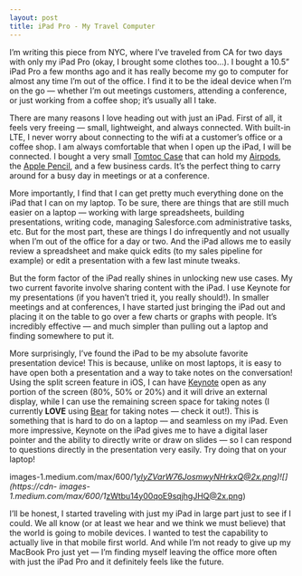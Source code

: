 ```yaml
---
layout: post
title: iPad Pro - My Travel Computer
---
```


I’m writing this piece from NYC, where I’ve traveled from CA for two days with
only my iPad Pro (okay, I brought some clothes too…). I bought a 10.5” iPad
Pro a few months ago and it has really become my go to computer for almost any
time I’m out of the office. I find it to be the ideal device when I’m on the
go — whether I’m out meetings customers, attending a conference, or just
working from a coffee shop; it’s usually all I take.

There are many reasons I love heading out with just an iPad. First of all, it
feels very freeing — small, lightweight, and always connected. With built-in
LTE, I never worry about connecting to the wifi at a customer’s office or a
coffee shop. I am always comfortable that when I open up the iPad, I will be
connected. I bought a very small [Tomtoc
Case](https://www.amazon.com/gp/product/B01KHJOXOM/ref=oh-aui-detailpage-o04-s00?ie=UTF8&psc=1)
that can hold my [Airpods](https://www.apple.com/airpods/), the [Apple
Pencil](https://www.apple.com/apple-pencil/), and a few business cards. It’s
the perfect thing to carry around for a busy day in meetings or at a
conference.

More importantly, I find that I can get pretty much everything done on the
iPad that I can on my laptop. To be sure, there are things that are still much
easier on a laptop — working with large spreadsheets, building presentations,
writing code, managing Salesforce.com administrative tasks, etc. But for the
most part, these are things I do infrequently and not usually when I’m out of
the office for a day or two. And the iPad allows me to easily review a
spreadsheet and make quick edits (to my sales pipeline for example) or edit a
presentation with a few last minute tweaks.

But the form factor of the iPad really shines in unlocking new use cases. My
two current favorite involve sharing content with the iPad. I use Keynote for
my presentations (if you haven’t tried it, you really should!). In smaller
meetings and at conferences, I have started just bringing the iPad out and
placing it on the table to go over a few charts or graphs with people. It’s
incredibly effective — and much simpler than pulling out a laptop and finding
somewhere to put it.

More surprisingly, I’ve found the iPad to be my absolute favorite presentation
device! This is because, unlike on most laptops, it is easy to have open both
a presentation and a way to take notes on the conversation! Using the split
screen feature in iOS, I can have [Keynote](https://www.apple.com/keynote/)
open as any portion of the screen (80%, 50% or 20%) and it will drive an
external display, while I can use the remaining screen space for taking notes
(I currently **LOVE** using [Bear](http://www.bear-writer.com/) for taking
notes — check it out!). This is something that is hard to do on a laptop — and
seamless on my iPad. Even more impressive, Keynote on the iPad gives me to
have a digital laser pointer and the ability to directly write or draw on
slides — so I can respond to questions directly in the presentation very
easily. Try doing that on your laptop!

images-1.medium.com/max/600/1*yIyZVarW76JosmwyNHrkxQ@2x.png)![](https://cdn-
images-1.medium.com/max/600/1*zWtbu14y00qoE9sqjhgJHQ@2x.png)

I’ll be honest, I started traveling with just my iPad in large part just to
see if I could. We all know (or at least we hear and we think we must believe)
that the world is going to mobile devices. I wanted to test the capability to
actually live in that mobile first world. And while I’m not ready to give up
my MacBook Pro just yet — I’m finding myself leaving the office more often
with just the iPad Pro and it definitely feels like the future.

